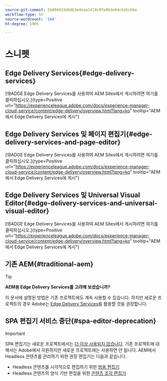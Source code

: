 ```yaml
---
source-git-commit: 5b008419d0463e4eaa1d19c9fe86de94cba5cb9a
workflow-type: ht
source-wordcount: '168'
ht-degree: 100%

---
```

# 스니펫

## Edge Delivery Services{#edge-delivery-services}

[!BADGE Edge Delivery Services를 사용하여 AEM Sites에서 게시하려면 여기를 클릭하십시오.]{type=Positive url="https://experienceleague.adobe.com/docs/experience-manager-cloud-service/content/edge-delivery/overview.html?lang=ko" tooltip="AEM에서 Edge Delivery Services에 게시"}

## Edge Delivery Services 및 페이지 편집기{#edge-delivery-services-and-page-editor}

[!BADGE Edge Delivery Services를 사용하여 AEM Sites에서 게시하려면 여기를 클릭하십시오.]{type=Positive url="https://experienceleague.adobe.com/docs/experience-manager-cloud-service/content/edge-delivery/overview.html?lang=ko" tooltip="AEM에서 Edge Delivery Services에 게시"}

## Edge Delivery Services 및 Universal Visual Editor{#edge-delivery-services-and-universal-visual-editor}

[!BADGE Edge Delivery Services를 사용하여 AEM Sites에서 게시하려면 여기를 클릭하십시오.]{type=Positive url="https://experienceleague.adobe.com/docs/experience-manager-cloud-service/content/edge-delivery/overview.html?lang=ko" tooltip="AEM에서 Edge Delivery Services에 게시"}

## 기존 AEM{#traditional-aem}

>[!TIP]
>
>**AEM용 Edge Delivery Services를 고려해 보셨습니까?**
>
>이 문서에 설명된 방법은 기존 프로젝트에도 계속 사용할 수 있습니다. 하지만 새로운 프로젝트의 경우 Adobe는 [Edge Delivery Services](https://experienceleague.adobe.com/ko/docs/experience-manager-cloud-service/content/edge-delivery/overview)를 활용할 것을 권장합니다.

## SPA 편집기 서비스 중단{#spa-editor-deprecation}

>[!IMPORTANT]
>
>SPA 편집기는 새로운 프로젝트에서는 [더 이상 사용되지 않습니다](https://experienceleague.adobe.com/ko/docs/experience-manager-cloud-service/content/implementing/developing/hybrid/spa-editor-deprecation). 기존 프로젝트에 대해서는 Adobe에서 지원하지만 새로운 프로젝트에는 사용하면 안 됩니다. AEM에서 Headless 콘텐츠를 관리하기 위한 권장 편집기는 다음과 같습니다.
>
>* Headless 콘텐츠를 시각적으로 편집하기 위한 [범용 편집기](https://experienceleague.adobe.com/ko/docs/experience-manager-cloud-service/content/edge-delivery/wysiwyg-authoring/authoring)
>* Headless 콘텐츠의 양식 기반 편집을 위한 [콘텐츠 조각 편집기](https://experienceleague.adobe.com/ko/docs/experience-manager-cloud-service/content/assets/content-fragments/content-fragments-managing)
